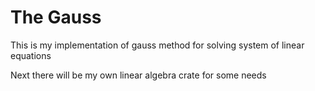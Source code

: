 # The Gauss
This is my implementation of gauss method for solving system of linear equations

Next there will be my own linear algebra crate for some needs